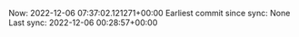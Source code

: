 Now: 2022-12-06 07:37:02.121271+00:00 Earliest commit since sync: None Last sync: 2022-12-06 00:28:57+00:00

